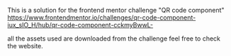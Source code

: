 This is a solution for the frontend mentor challenge "QR code component"
https://www.frontendmentor.io/challenges/qr-code-component-iux_sIO_H/hub/qr-code-component-cckmyBwwL-

all the assets used are downloaded from the challenge feel free to check the website.